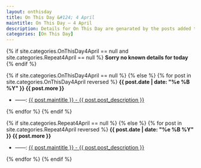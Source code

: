 ```yaml
---
layout: onthisday
title: On This Day &#124; 4 April
maintitle: On This Day — 4 April
description: Details for On This Day are genarated by the posts added to the website so the content is subject to changes/updates over time.
categories: [On This Day]
---
```


{% if site.categories.OnThisDay4April == null and site.categories.Repeat4April == null %}
<strong>Sorry no known details for today</strong>
{% endif %}

{% if site.categories.OnThisDay4April == null %}
{% else %}
{% for post in site.categories.OnThisDay4April reversed %}
<strong>{{ post.date | date: "%e %B %Y" }} {{ post.more }}</strong>
<ul>
<li> ——: <a href="{{ post.url }}">{{ post.maintitle }} - {{ post.post_description }}</a></li>
</ul>
{% endfor %}
{% endif %}

{% if site.categories.Repeat4April == null %}
{% else %}
{% for post in site.categories.Repeat4April reversed %}
<strong>{{ post.date | date: "%e %B %Y" }} {{ post.more }}</strong>
<ul>
<li> ——: <a href="{{ post.url }}">{{ post.maintitle }} - {{ post.post_description }}</a></li>
</ul>
{% endfor %}
{% endif %}
